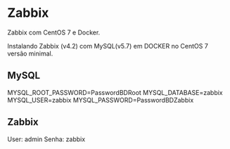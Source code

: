 # Zabbix
Zabbix com CentOS 7 e Docker.


Instalando Zabbix (v4.2) com MySQL(v5.7) em DOCKER no CentOS 7 versão minimal.

## MySQL
MYSQL_ROOT_PASSWORD=PasswordBDRoot
MYSQL_DATABASE=zabbix
MYSQL_USER=zabbix
MYSQL_PASSWORD=PasswordBDZabbix

## Zabbix
User: admin
Senha: zabbix

